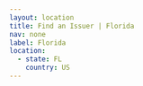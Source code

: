```yaml
---
layout: location
title: Find an Issuer | Florida
nav: none
label: Florida
location:
  - state: FL
    country: US
---
```

